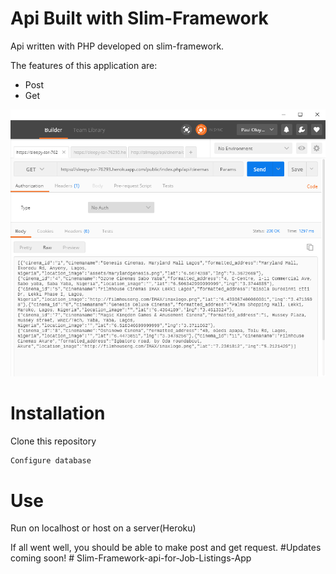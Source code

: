 # Api Built with Slim-Framework
Api written with PHP developed on slim-framework.

The features of this application are:
- Post
- Get

![alt text](https://github.com/paulappz/Api-with-Slim-Framework/blob/master/pixs.png)

# Installation
Clone this repository
```bash
Configure database
```

# Use
Run on localhost or host on a server(Heroku) 

If all went well, you should be able to make post and get request.
#Updates coming soon!
#   S l i m - F r a m e w o r k - a p i - f o r - J o b - L i s t i n g s - A p p 
 
 